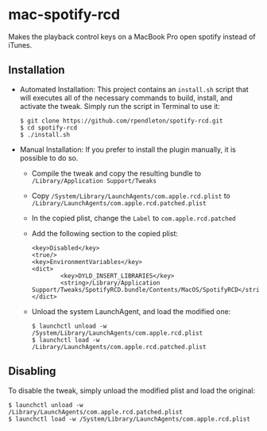 mac-spotify-rcd
===============

Makes the playback control keys on a MacBook Pro open spotify instead of iTunes.

## Installation

- Automated Installation: This project contains an `install.sh` script that will
  executes all of the necessary commands to build, install, and activate the
  tweak. Simply run the script in Terminal to use it:

  ```
  $ git clone https://github.com/rpendleton/spotify-rcd.git
  $ cd spotify-rcd
  $ ./install.sh
  ```

- Manual Installation: If you prefer to install the plugin manually, it is
  possible to do so.

  - Compile the tweak and copy the resulting bundle to
    `/Library/Application Support/Tweaks`
  - Copy `/System/Library/LaunchAgents/com.apple.rcd.plist` to
    `/Library/LaunchAgents/com.apple.rcd.patched.plist`
  - In the copied plist, change the `Label` to `com.apple.rcd.patched`
  - Add the following section to the copied plist:

    ```
    <key>Disabled</key>
    <true/>
    <key>EnvironmentVariables</key>
    <dict>
            <key>DYLD_INSERT_LIBRARIES</key>
            <string>/Library/Application Support/Tweaks/SpotifyRCD.bundle/Contents/MacOS/SpotifyRCD</string>
    </dict>
    ```

  - Unload the system LaunchAgent, and load the modified one:

    ```
    $ launchctl unload -w /System/Library/LaunchAgents/com.apple.rcd.plist
    $ launchctl load -w /Library/LaunchAgents/com.apple.rcd.patched.plist
    ```

## Disabling

To disable the tweak, simply unload the modified plist and load the original:

```
$ launchctl unload -w /Library/LaunchAgents/com.apple.rcd.patched.plist
$ launchctl load -w /System/Library/LaunchAgents/com.apple.rcd.plist
```
